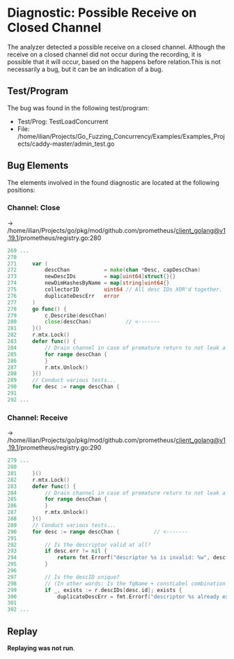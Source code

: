 # Diagnostic: Possible Receive on Closed Channel

The analyzer detected a possible receive on a closed channel.
Although the receive on a closed channel did not occur during the recording, it is possible that it will occur, based on the happens before relation.This is not necessarily a bug, but it can be an indication of a bug.

## Test/Program
The bug was found in the following test/program:

- Test/Prog: TestLoadConcurrent
- File: /home/ilian/Projects/Go_Fuzzing_Concurrency/Examples/Examples_Projects/caddy-master/admin_test.go

## Bug Elements
The elements involved in the found diagnostic are located at the following positions:

###  Channel: Close
-> /home/ilian/Projects/go/pkg/mod/github.com/prometheus/client_golang@v1.19.1/prometheus/registry.go:280
```go
269 ...
270 
271 	var (
272 		descChan           = make(chan *Desc, capDescChan)
273 		newDescIDs         = map[uint64]struct{}{}
274 		newDimHashesByName = map[string]uint64{}
275 		collectorID        uint64 // All desc IDs XOR'd together.
276 		duplicateDescErr   error
277 	)
278 	go func() {
279 		c.Describe(descChan)
280 		close(descChan)           // <-------
281 	}()
282 	r.mtx.Lock()
283 	defer func() {
284 		// Drain channel in case of premature return to not leak a goroutine.
285 		for range descChan {
286 		}
287 		r.mtx.Unlock()
288 	}()
289 	// Conduct various tests...
290 	for desc := range descChan {
291 
292 ...
```


###  Channel: Receive
-> /home/ilian/Projects/go/pkg/mod/github.com/prometheus/client_golang@v1.19.1/prometheus/registry.go:290
```go
279 ...
280 
281 	}()
282 	r.mtx.Lock()
283 	defer func() {
284 		// Drain channel in case of premature return to not leak a goroutine.
285 		for range descChan {
286 		}
287 		r.mtx.Unlock()
288 	}()
289 	// Conduct various tests...
290 	for desc := range descChan {           // <-------
291 
292 		// Is the descriptor valid at all?
293 		if desc.err != nil {
294 			return fmt.Errorf("descriptor %s is invalid: %w", desc, desc.err)
295 		}
296 
297 		// Is the descID unique?
298 		// (In other words: Is the fqName + constLabel combination unique?)
299 		if _, exists := r.descIDs[desc.id]; exists {
300 			duplicateDescErr = fmt.Errorf("descriptor %s already exists with the same fully-qualified name and const label values", desc)
301 
302 ...
```


## Replay
**Replaying was not run**.

